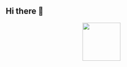 ## Hi there 👋

<div id="header" align="center">
  <img src="https://media.giphy.com/media/loXSLhmBsORXaOBXpH/giphy.gif" width="100"/>
</div>

<!--
**klaymov/klaymov** is a ✨ _special_ ✨ repository because its `README.md` (this file) appears on your GitHub profile.

Here are some ideas to get you started:

- 🔭 I’m currently working on ...
- 🌱 I’m currently learning ...
- 👯 I’m looking to collaborate on ...
- 🤔 I’m looking for help with ...
- 💬 Ask me about ...
- 📫 How to reach me: ...
- 😄 Pronouns: ...
- ⚡ Fun fact: ...
-->
